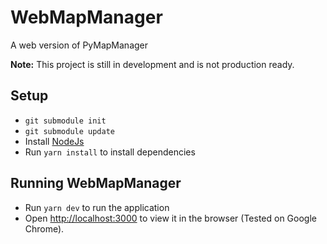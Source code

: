 # WebMapManager
A web version of PyMapManager

**Note:** This project is still in development and is not production ready.

## Setup

* `git submodule init`
* `git submodule update`
* Install [NodeJs](https://nodejs.org/en)
* Run `yarn install` to install dependencies

## Running WebMapManager
* Run `yarn dev` to run the application
* Open [http://localhost:3000](http://localhost:3000) to view it in the browser (Tested on Google Chrome).